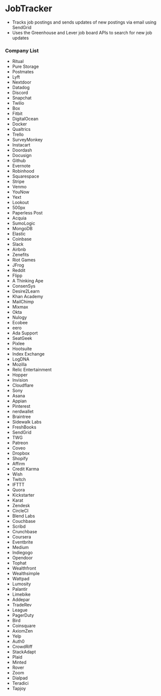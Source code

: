 # JobTracker
- Tracks job postings and sends updates of new postings via email using SendGrid
- Uses the Greenhouse and Lever job board APIs to search for new job updates

### Company List
- Ritual
- Pure Storage
- Postmates
- Lyft
- Nextdoor
- Datadog
- Discord
- Snapchat
- Twilio
- Box
- Fitbit
- DigitalOcean
- Docker
- Qualtrics
- Trello
- SurveyMonkey
- Instacart
- Doordash
- Docusign
- Github
- Evernote
- Robinhood
- Squarespace
- Stripe
- Venmo
- YouNow
- Yext
- Lookout
- 500px
- Paperless Post
- Acquia
- SumoLogic
- MongoDB
- Elastic
- Coinbase
- Slack
- Airbnb
- Zenefits
- Riot Games
- JFrog
- Reddit
- Flipp
- A Thinking Ape
- ConsenSys
- Desire2Learn
- Khan Academy
- MailChimp
- Mixmax
- Okta
- Nulogy
- Ecobee
- eero
- Ada Support
- SeatGeek
- Pixlee
- Hootsuite
- Index Exchange
- LogDNA
- Mozilla
- Relic Entertainment
- Hopper
- Invision
- Cloudflare
- Sony
- Asana
- Appian
- Pinterest
- nerdwallet
- Braintree
- Sidewalk Labs
- FreshBooks
- SendGrid
- TWG
- Patreon
- Coveo
- Dropbox
- Shopify
- Affirm
- Credit Karma
- Wish
- Twitch
- IFTTT
- Quora
- Kickstarter
- Karat
- Zendesk
- CircleCI
- Blend Labs
- Couchbase
- Scribd
- Crunchbase
- Coursera
- Eventbrite
- Medium
- Indiegogo
- Opendoor
- Tophat
- Wealthfront
- Wealthsimple
- Wattpad
- Lumosity
- Palantir
- Limebike
- Addepar
- TradeRev
- League
- PagerDuty
- Bird
- Coinsquare
- AxiomZen
- Yelp
- Auth0
- CrowdRiff
- StackAdapt
- Plaid
- Minted
- Rover
- Zoom
- Dialpad
- Teradici
- Tapjoy
